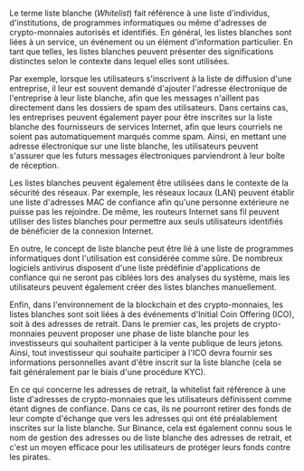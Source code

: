 Le terme liste blanche (*Whitelist*) fait référence à une liste d'individus, d'institutions, de programmes informatiques ou même d'adresses de crypto-monnaies autorisés et identifiés. En général, les listes blanches sont liées à un service, un événement ou un élément d'information particulier. En tant que telles, les listes blanches peuvent présenter des significations distinctes selon le contexte dans lequel elles sont utilisées.

Par exemple, lorsque les utilisateurs s'inscrivent à la liste de diffusion d'une entreprise, il leur est souvent demandé d'ajouter l'adresse électronique de l'entreprise à leur liste blanche, afin que les messages n'aillent pas directement dans les dossiers de spam des utilisateurs. Dans certains cas, les entreprises peuvent également payer pour être inscrites sur la liste blanche des fournisseurs de services Internet, afin que leurs courriels ne soient pas automatiquement marqués comme spam. Ainsi, en mettant une adresse électronique sur une liste blanche, les utilisateurs peuvent s'assurer que les futurs messages électroniques parviendront à leur boîte de réception.

Les listes blanches peuvent également être utilisées dans le contexte de la sécurité des réseaux. Par exemple, les réseaux locaux (LAN) peuvent établir une liste d'adresses MAC de confiance afin qu'une personne extérieure ne puisse pas les rejoindre. De même, les routeurs Internet sans fil peuvent utiliser des listes blanches pour permettre aux seuls utilisateurs identifiés de bénéficier de la connexion Internet. 

En outre, le concept de liste blanche peut être lié à une liste de programmes informatiques dont l'utilisation est considérée comme sûre. De nombreux logiciels antivirus disposent d'une liste prédéfinie d'applications de confiance qui ne seront pas ciblées lors des analyses du système, mais les utilisateurs peuvent également créer des listes blanches manuellement.

Enfin, dans l'environnement de la blockchain et des crypto-monnaies, les listes blanches sont soit liées à des événements d'Initial Coin Offering (ICO), soit à des adresses de retrait. Dans le premier cas, les projets de crypto-monnaies peuvent proposer une phase de liste blanche pour les investisseurs qui souhaitent participer à la vente publique de leurs jetons. Ainsi, tout investisseur qui souhaite participer à l'ICO devra fournir ses informations personnelles avant d'être inscrit sur la liste blanche (cela se fait généralement par le biais d'une procédure KYC). 

En ce qui concerne les adresses de retrait, la whitelist fait référence à une liste d'adresses de crypto-monnaies que les utilisateurs définissent comme étant dignes de confiance. Dans ce cas, ils ne pourront retirer des fonds de leur compte d'échange que vers les adresses qui ont été préalablement inscrites sur la liste blanche. Sur Binance, cela est également connu sous le nom de gestion des adresses ou de liste blanche des adresses de retrait, et c'est un moyen efficace pour les utilisateurs de protéger leurs fonds contre les pirates.